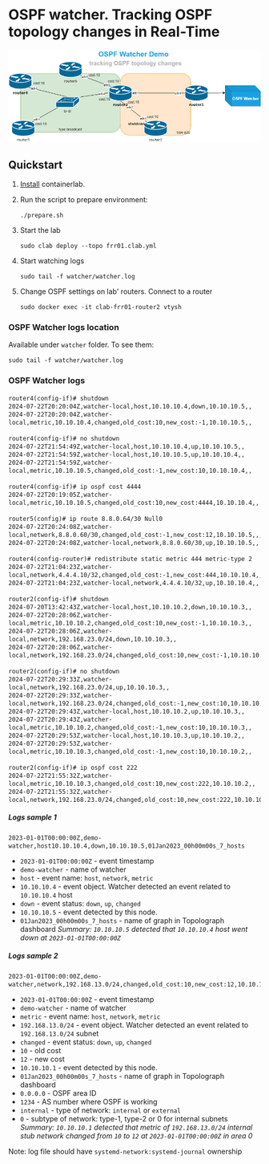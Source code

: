 # OSPF watcher. Tracking OSPF topology changes in Real-Time

![OSPF watcher containerlab](ospfwatcher_containerlab.png)


## Quickstart

1. [Install](https://containerlab.srlinux.dev/install/) containerlab.
2. Run the script to prepare environment:

    ```
    ./prepare.sh
    ```

3. Start the lab
    ```
    sudo clab deploy --topo frr01.clab.yml
    ```

4. Start watching logs
    ```
    sudo tail -f watcher/watcher.log
    ```

5. Change OSPF settings on lab' routers. Connect to a router
    ```
    sudo docker exec -it clab-frr01-router2 vtysh
    ```

### OSPF Watcher logs location
Available under `watcher` folder. To see them:
```
sudo tail -f watcher/watcher.log
```

### OSPF Watcher logs
```
router4(config-if)# shutdown
2024-07-22T20:20:04Z,watcher-local,host,10.10.10.4,down,10.10.10.5,,
2024-07-22T20:20:04Z,watcher-local,metric,10.10.10.4,changed,old_cost:10,new_cost:-1,10.10.10.5,,

router4(config-if)# no shutdown
2024-07-22T21:54:49Z,watcher-local,host,10.10.10.4,up,10.10.10.5,,
2024-07-22T21:54:59Z,watcher-local,host,10.10.10.5,up,10.10.10.4,,
2024-07-22T21:54:59Z,watcher-local,metric,10.10.10.5,changed,old_cost:-1,new_cost:10,10.10.10.4,,

router4(config-if)# ip ospf cost 4444
2024-07-22T20:19:05Z,watcher-local,metric,10.10.10.5,changed,old_cost:10,new_cost:4444,10.10.10.4,,

router5(config)# ip route 8.8.0.64/30 Null0
2024-07-22T20:24:08Z,watcher-local,network,8.8.0.60/30,changed,old_cost:-1,new_cost:12,10.10.10.5,,,external,1
2024-07-22T20:24:08Z,watcher-local,network,8.8.0.60/30,up,10.10.10.5,,

router4(config-router)# redistribute static metric 444 metric-type 2
2024-07-22T21:04:23Z,watcher-local,network,4.4.4.10/32,changed,old_cost:-1,new_cost:444,10.10.10.4,,,external,2
2024-07-22T21:04:23Z,watcher-local,network,4.4.4.10/32,up,10.10.10.4,,

router2(config-if)# shutdown
2024-07-20T13:42:43Z,watcher-local,host,10.10.10.2,down,10.10.10.3,,
2024-07-22T20:28:06Z,watcher-local,metric,10.10.10.2,changed,old_cost:10,new_cost:-1,10.10.10.3,,
2024-07-22T20:28:06Z,watcher-local,network,192.168.23.0/24,down,10.10.10.3,,
2024-07-22T20:28:06Z,watcher-local,network,192.168.23.0/24,changed,old_cost:10,new_cost:-1,10.10.10.3,,,internal,0

router2(config-if)# no shutdown
2024-07-22T20:29:33Z,watcher-local,network,192.168.23.0/24,up,10.10.10.3,,
2024-07-22T20:29:33Z,watcher-local,network,192.168.23.0/24,changed,old_cost:-1,new_cost:10,10.10.10.3,,,internal,0
2024-07-22T20:29:43Z,watcher-local,host,10.10.10.2,up,10.10.10.3,,
2024-07-22T20:29:43Z,watcher-local,metric,10.10.10.2,changed,old_cost:-1,new_cost:10,10.10.10.3,,
2024-07-22T20:29:53Z,watcher-local,host,10.10.10.3,up,10.10.10.2,,
2024-07-22T20:29:53Z,watcher-local,metric,10.10.10.3,changed,old_cost:-1,new_cost:10,10.10.10.2,,

router2(config-if)# ip ospf cost 222
2024-07-22T21:55:32Z,watcher-local,metric,10.10.10.3,changed,old_cost:10,new_cost:222,10.10.10.2,,
2024-07-22T21:55:32Z,watcher-local,network,192.168.23.0/24,changed,old_cost:10,new_cost:222,10.10.10.2,,,internal,0
```

##### Logs sample 1  
```
2023-01-01T00:00:00Z,demo-watcher,host10.10.10.4,down,10.10.10.5,01Jan2023_00h00m00s_7_hosts
```

* `2023-01-01T00:00:00Z` - event timestamp
* `demo-watcher` - name of watcher
* `host` - event name: `host`, `network`, `metric`
* `10.10.10.4` - event object. Watcher detected an event related to `10.10.10.4` host
* `down` - event status: `down`, `up`, `changed`
* `10.10.10.5` - event detected by this node.
* `01Jan2023_00h00m00s_7_hosts` - name of graph in Topolograph dashboard
*Summary: `10.10.10.5` detected that `10.10.10.4` host went down at `2023-01-01T00:00:00Z`*

##### Logs sample 2  
```
2023-01-01T00:00:00Z,demo-watcher,network,192.168.13.0/24,changed,old_cost:10,new_cost:12,10.10.10.1,01Jan2023_00h00m00s_7_hosts,0.0.0.0,1234,internal,0
```

* `2023-01-01T00:00:00Z` - event timestamp
* `demo-watcher` - name of watcher
* `metric` - event name: `host`, `network`, `metric`
* `192.168.13.0/24` - event object. Watcher detected an event related to `192.168.13.0/24` subnet
* `changed` - event status: `down`, `up`, `changed`
* `10` - old cost
* `12` - new cost
* `10.10.10.1` - event detected by this node.
* `01Jan2023_00h00m00s_7_hosts` - name of graph in Topolograph dashboard
* `0.0.0.0` - OSPF area ID
* `1234` - AS number where OSPF is working
* `internal` - type of network: `internal` or `external`
* `0` - subtype of network: type-1, type-2 or 0 for internal subnets
*Summary: `10.10.10.1` detected that metric of `192.168.13.0/24` internal stub network changed from `10` to `12` at `2023-01-01T00:00:00Z` in area 0*


Note:
log file should have `systemd-network:systemd-journal` ownership
